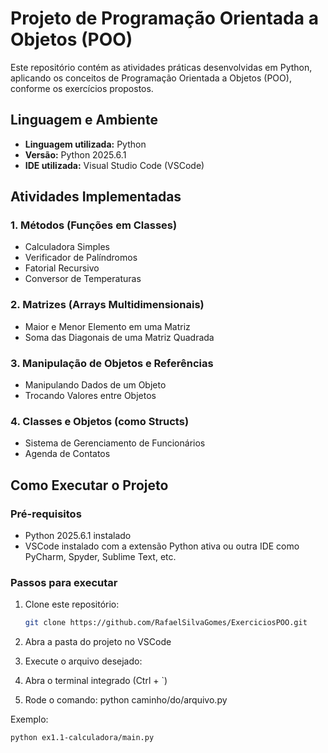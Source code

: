 # Projeto de Programação Orientada a Objetos (POO)

Este repositório contém as atividades práticas desenvolvidas em Python, aplicando os conceitos de Programação Orientada a Objetos (POO), conforme os exercícios propostos.

## Linguagem e Ambiente

- **Linguagem utilizada:** Python
- **Versão:** Python 2025.6.1
- **IDE utilizada:** Visual Studio Code (VSCode)

## Atividades Implementadas

### 1. Métodos (Funções em Classes)
- Calculadora Simples
- Verificador de Palíndromos
- Fatorial Recursivo
- Conversor de Temperaturas

### 2. Matrizes (Arrays Multidimensionais)
- Maior e Menor Elemento em uma Matriz
- Soma das Diagonais de uma Matriz Quadrada

### 3. Manipulação de Objetos e Referências
- Manipulando Dados de um Objeto
- Trocando Valores entre Objetos

### 4. Classes e Objetos (como Structs)
- Sistema de Gerenciamento de Funcionários
- Agenda de Contatos

## Como Executar o Projeto

### Pré-requisitos

- Python 2025.6.1 instalado
- VSCode instalado com a extensão Python ativa ou outra IDE como PyCharm, Spyder, Sublime Text, etc.
  
### Passos para executar

1. Clone este repositório:
   ```bash
   git clone https://github.com/RafaelSilvaGomes/ExerciciosPOO.git
2. Abra a pasta do projeto no VSCode

3. Execute o arquivo desejado:

4. Abra o terminal integrado (Ctrl + `)

5. Rode o comando:
python caminho/do/arquivo.py

Exemplo:
  ```bash
  python ex1.1-calculadora/main.py
